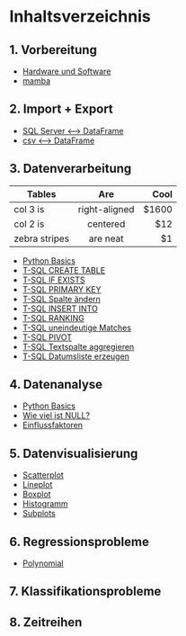 # Inhaltsverzeichnis
## 1. Vorbereitung
- [Hardware und Software](Inhalt/Hardware%20und%20Software.md)
- [mamba](https://github.com/JaredBeluzi/IT/blob/main/Inhalt/mamba.md)
## 2. Import + Export
- [SQL Server <--> DataFrame](Code/SQL%20Server%20%3C--%3E%20Python%20DataFrame.py)
- [csv <--> DataFrame](Code/csv%20%3C--%3E%20Python%20DataFrame.py)
## 3. Datenverarbeitung
| Tables        | Are           | Cool  |
| ------------- |:-------------:| -----:|
| col 3 is      | right-aligned | $1600 |
| col 2 is      | centered      |   $12 |
| zebra stripes | are neat      |    $1 |
- [Python Basics](Code/Python%20Basics%20Datenverarbeitung.py)
- [T-SQL CREATE TABLE](Code/CREATE%20TABLE.sql)
- [T-SQL IF EXISTS](Code/IF%20EXISTS.sql)
- [T-SQL PRIMARY KEY](Code/PRIMARY%20KEY.sql)
- [T-SQL Spalte ändern](Code/Spalte%20%C3%A4ndern.sql)
- [T-SQL INSERT INTO](Code/INSERT%20INTO.sql)
- [T-SQL RANKING](Code/RANKING.sql)
- [T-SQL uneindeutige Matches](Code/uneindeutige%20Matches.sql)
- [T-SQL PIVOT](Code/Pivot.sql)
- [T-SQL Textspalte aggregieren](Code/Textspalte%20aggregieren.sql)
- [T-SQL Datumsliste erzeugen](Code/Datumsliste%20erzeugen.sql)
## 4. Datenanalyse
- [Python Basics](Code/Python%20Basics%20Datenanalyse.py)
- [Wie viel ist NULL?](Code/Wie%20viel%20ist%20NULL.py)
- [Einflussfaktoren](Inhalt/Einflussfaktoren.md)
## 5. Datenvisualisierung
- [Scatterplot](Code/Scatterplot.md)
- [Lineplot](Code/Lineplot.md)
- [Boxplot](Code/Boxplot.md)
- [Histogramm](Code/Histogramm.md)
- [Subplots](Code/Subplots.md)
## 6. Regressionsprobleme
- [Polynomial](Code/Polynomregression.md)
## 7. Klassifikationsprobleme
## 8. Zeitreihen
